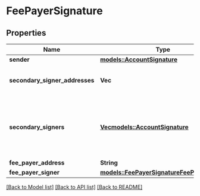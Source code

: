 # FeePayerSignature

## Properties

Name | Type | Description | Notes
------------ | ------------- | ------------- | -------------
**sender** | [**models::AccountSignature**](AccountSignature.md) |  | 
**secondary_signer_addresses** | **Vec<String>** | The other involved parties' addresses | 
**secondary_signers** | [**Vec<models::AccountSignature>**](AccountSignature.md) | The associated signatures, in the same order as the secondary addresses | 
**fee_payer_address** | **String** |  | 
**fee_payer_signer** | [**models::FeePayerSignatureFeePayerSigner**](FeePayerSignature_fee_payer_signer.md) |  | 

[[Back to Model list]](../README.md#documentation-for-models) [[Back to API list]](../README.md#documentation-for-api-endpoints) [[Back to README]](../README.md)


